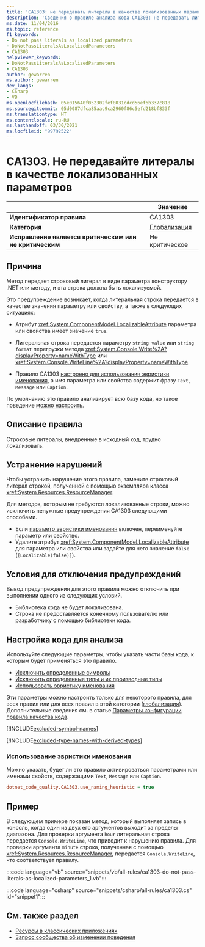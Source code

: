 ```yaml
---
title: 'CA1303: не передавать литералы в качестве локализованных параметров (анализ кода)'
description: 'Сведения о правиле анализа кода CA1303: не передавать литералы в качестве локализованных параметров'
ms.date: 11/04/2016
ms.topic: reference
f1_keywords:
- Do not pass literals as localized parameters
- DoNotPassLiteralsAsLocalizedParameters
- CA1303
helpviewer_keywords:
- DoNotPassLiteralsAsLocalizedParameters
- CA1303
author: gewarren
ms.author: gewarren
dev_langs:
- CSharp
- VB
ms.openlocfilehash: 05e015640f052302fef8031cdcd56ef6b337c818
ms.sourcegitcommit: 05d0087dfca85aac9ca2960f86c5efd218bf833f
ms.translationtype: HT
ms.contentlocale: ru-RU
ms.lasthandoff: 03/30/2021
ms.locfileid: "99792522"
---
```

# <a name="ca1303-do-not-pass-literals-as-localized-parameters"></a>CA1303. Не передавайте литералы в качестве локализованных параметров

| | Значение |
|-|-|
| **Идентификатор правила** |CA1303|
| **Категория** |[Глобализация](globalization-warnings.md)|
| **Исправление является критическим или не критическим** |Не критическое|

## <a name="cause"></a>Причина

Метод передает строковый литерал в виде параметра конструктору .NET или методу, и эта строка должна быть локализуемой.

Это предупреждение возникает, когда литеральная строка передается в качестве значения параметру или свойству, а также в следующих ситуациях:

- Атрибут <xref:System.ComponentModel.LocalizableAttribute> параметра или свойства имеет значение `true`.

- Литеральная строка передается параметру `string value` или `string format` перегрузки метода <xref:System.Console.Write%2A?displayProperty=nameWithType> или <xref:System.Console.WriteLine%2A?displayProperty=nameWithType>.

- Правило CA1303 [настроено для использования эвристики именования](#use-naming-heuristic), а имя параметра или свойства содержит фразу `Text`, `Message` или `Caption`.

По умолчанию это правило анализирует всю базу кода, но такое поведение [можно настроить](#configure-code-to-analyze).

## <a name="rule-description"></a>Описание правила

Строковые литералы, внедренные в исходный код, трудно локализовать.

## <a name="how-to-fix-violations"></a>Устранение нарушений

Чтобы устранить нарушение этого правила, замените строковый литерал строкой, полученной с помощью экземпляра класса <xref:System.Resources.ResourceManager>.

Для методов, которым не требуются локализованные строки, можно исключить ненужные предупреждения CA1303 следующими способами.

- Если [параметр эвристики именования](#use-naming-heuristic) включен, переименуйте параметр или свойство.
- Удалите атрибут <xref:System.ComponentModel.LocalizableAttribute> для параметра или свойства или задайте для него значение `false` (`[Localizable(false)]`).

## <a name="when-to-suppress-warnings"></a>Условия для отключения предупреждений

Вывод предупреждения для этого правила можно отключить при выполнении одного из следующих условий.

- Библиотека кода не будет локализована.
- Строка не предоставляется конечному пользователю или разработчику с помощью библиотеки кода.

## <a name="configure-code-to-analyze"></a>Настройка кода для анализа

Используйте следующие параметры, чтобы указать части базы кода, к которым будет применяться это правило.

- [Исключить определенные символы](#exclude-specific-symbols)
- [Исключить определенные типы и их производные типы](#exclude-specific-types-and-their-derived-types)
- [Использовать эвристику именования](#use-naming-heuristic)

Эти параметры можно настроить только для некоторого правила, для всех правил или для всех правил в этой категории ([глобализация](globalization-warnings.md)). Дополнительные сведения см. в статье [Параметры конфигурации правила качества кода](../code-quality-rule-options.md).

[!INCLUDE[excluded-symbol-names](~/includes/code-analysis/excluded-symbol-names.md)]

[!INCLUDE[excluded-type-names-with-derived-types](~/includes/code-analysis/excluded-type-names-with-derived-types.md)]

### <a name="use-naming-heuristic"></a>Использование эвристики именования

Можно указать, будет ли это правило активироваться параметрами или именами свойств, содержащими `Text`, `Message` или `Caption`.

```ini
dotnet_code_quality.CA1303.use_naming_heuristic = true
```

## <a name="example"></a>Пример

В следующем примере показан метод, который выполняет запись в консоль, когда один из двух его аргументов выходит за пределы диапазона. Для проверки аргумента `hour` литеральная строка передается `Console.WriteLine`, что приводит к нарушению правила. Для проверки аргумента `minute` строка, полученная с помощью <xref:System.Resources.ResourceManager>, передается `Console.WriteLine`, что соответствует правилу.

:::code language="vb" source="snippets/vb/all-rules/ca1303-do-not-pass-literals-as-localized-parameters_1.vb":::

:::code language="csharp" source="snippets/csharp/all-rules/ca1303.cs" id="snippet1":::

## <a name="see-also"></a>См. также раздел

- [Ресурсы в классических приложениях](../../../framework/resources/index.md)
- [Запрос сообщества об изменении поведения](https://github.com/dotnet/roslyn-analyzers/issues/2933)
